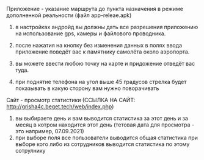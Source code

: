 Приложение - указание маршрута до пункта назначения в режиме дополненной реальности (файл app-releae.apk)

1) в настройках андройд вы должны дать все разрешения приложению на использование gps, камеры и файлового проводника.

2) после нажатия на кнопку без изменения данных в полях ввода приложение поведёт вас к памятнику самолёта около аэропорта.

3) вы можете ввести любою точку на карте и придожение отведёт вас туда.

4) при поднятие телефона на угол выше 45 градусов стрелка будет показывать в какую сторону вам нужно поворачивать


Сайт - просмотр статистики (ССЫЛКА НА САЙТ: http://grisha4c.beget.tech/web/index.php)
1) вы выбираете день и вам выводится статистика за этот день и за месяц в котром находится этот день (тетовая дата для просмотра - это например, 07.09.2021)
2) при выборе поля все пользователи выводится общая статистика при выборе кого либо из сотрудников выводится статистика по этому сотрулнику

